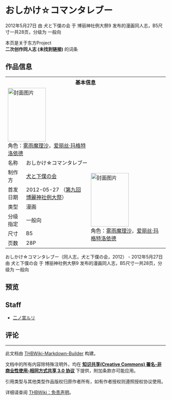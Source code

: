 # おしかけ☆コマンタレブー

<!-- source html: G:\repos\THBWiki-Markdown-Builder\THBWikiMarkdown\Temp\main\5\52\ns0%3A%E3%81%8A%E3%81%97%E3%81%8B%E3%81%91%E2%98%86%E3%82%B3%E3%83%9E%E3%83%B3%E3%82%BF%E3%83%AC%E3%83%96%E3%83%BC.html -->

2012年5月27日 由 犬と下僕の会 于 博丽神社例大祭9 发布的漫画同人志，B5尺寸一共28页，分级为 一般向

本页是关于东方Project  
 **二次创作同人志 (未找到链接)** 的词条
## 作品信息

<table><tbody><tr><th colspan="3">基本信息</th></tr><tr><td class="cover-artwork-mobile" colspan="2"><a href="./文件-おしかけ☆コマンタレブー封面.jpg.md" class="image" title="封面图片"><img alt="封面图片" src="https://upload.thwiki.cc/thumb/0/00/%E3%81%8A%E3%81%97%E3%81%8B%E3%81%91%E2%98%86%E3%82%B3%E3%83%9E%E3%83%B3%E3%82%BF%E3%83%AC%E3%83%96%E3%83%BC%E5%B0%81%E9%9D%A2.jpg/119px-%E3%81%8A%E3%81%97%E3%81%8B%E3%81%91%E2%98%86%E3%82%B3%E3%83%9E%E3%83%B3%E3%82%BF%E3%83%AC%E3%83%96%E3%83%BC%E5%B0%81%E9%9D%A2.jpg" decoding="async" loading="lazy" width="119" height="168" srcset="https://upload.thwiki.cc/thumb/0/00/%E3%81%8A%E3%81%97%E3%81%8B%E3%81%91%E2%98%86%E3%82%B3%E3%83%9E%E3%83%B3%E3%82%BF%E3%83%AC%E3%83%96%E3%83%BC%E5%B0%81%E9%9D%A2.jpg/178px-%E3%81%8A%E3%81%97%E3%81%8B%E3%81%91%E2%98%86%E3%82%B3%E3%83%9E%E3%83%B3%E3%82%BF%E3%83%AC%E3%83%96%E3%83%BC%E5%B0%81%E9%9D%A2.jpg 1.5x, https://upload.thwiki.cc/thumb/0/00/%E3%81%8A%E3%81%97%E3%81%8B%E3%81%91%E2%98%86%E3%82%B3%E3%83%9E%E3%83%B3%E3%82%BF%E3%83%AC%E3%83%96%E3%83%BC%E5%B0%81%E9%9D%A2.jpg/238px-%E3%81%8A%E3%81%97%E3%81%8B%E3%81%91%E2%98%86%E3%82%B3%E3%83%9E%E3%83%B3%E3%82%BF%E3%83%AC%E3%83%96%E3%83%BC%E5%B0%81%E9%9D%A2.jpg 2x" data-file-width="1280" data-file-height="1807"></a><div class="cover-char">角色：<a href="./雾雨魔理沙.md" title="雾雨魔理沙">雾雨魔理沙</a>，<a href="./爱丽丝·玛格特洛依德.md" title="爱丽丝·玛格特洛依德">爱丽丝·玛格特洛依德</a></div></td>
</tr><tr><td class="label">名称</td><td colspan="2"> おしかけ☆コマンタレブー </td></tr><tr><td class="label">制作方</td><td><a href="./犬と下僕の会.md" title="犬と下僕の会">犬と下僕の会</a></td><td class="cover-artwork" rowspan="6" style="min-width:168px;"><a href="./文件-おしかけ☆コマンタレブー封面.jpg.md" class="image" title="封面图片"><img alt="封面图片" src="https://upload.thwiki.cc/thumb/0/00/%E3%81%8A%E3%81%97%E3%81%8B%E3%81%91%E2%98%86%E3%82%B3%E3%83%9E%E3%83%B3%E3%82%BF%E3%83%AC%E3%83%96%E3%83%BC%E5%B0%81%E9%9D%A2.jpg/119px-%E3%81%8A%E3%81%97%E3%81%8B%E3%81%91%E2%98%86%E3%82%B3%E3%83%9E%E3%83%B3%E3%82%BF%E3%83%AC%E3%83%96%E3%83%BC%E5%B0%81%E9%9D%A2.jpg" decoding="async" loading="lazy" width="119" height="168" srcset="https://upload.thwiki.cc/thumb/0/00/%E3%81%8A%E3%81%97%E3%81%8B%E3%81%91%E2%98%86%E3%82%B3%E3%83%9E%E3%83%B3%E3%82%BF%E3%83%AC%E3%83%96%E3%83%BC%E5%B0%81%E9%9D%A2.jpg/178px-%E3%81%8A%E3%81%97%E3%81%8B%E3%81%91%E2%98%86%E3%82%B3%E3%83%9E%E3%83%B3%E3%82%BF%E3%83%AC%E3%83%96%E3%83%BC%E5%B0%81%E9%9D%A2.jpg 1.5x, https://upload.thwiki.cc/thumb/0/00/%E3%81%8A%E3%81%97%E3%81%8B%E3%81%91%E2%98%86%E3%82%B3%E3%83%9E%E3%83%B3%E3%82%BF%E3%83%AC%E3%83%96%E3%83%BC%E5%B0%81%E9%9D%A2.jpg/238px-%E3%81%8A%E3%81%97%E3%81%8B%E3%81%91%E2%98%86%E3%82%B3%E3%83%9E%E3%83%B3%E3%82%BF%E3%83%AC%E3%83%96%E3%83%BC%E5%B0%81%E9%9D%A2.jpg 2x" data-file-width="1280" data-file-height="1807"></a><div class="cover-char">角色：<a href="./雾雨魔理沙.md" title="雾雨魔理沙">雾雨魔理沙</a>，<a href="./爱丽丝·玛格特洛依德.md" title="爱丽丝·玛格特洛依德">爱丽丝·玛格特洛依德</a></div></td>
</tr><tr><td class="label">首发日期</td><td>2012-05-27&#160;（<a href="/展会作品列表?e=%E5%8D%9A%E4%B8%BD%E7%A5%9E%E7%A4%BE%E4%BE%8B%E5%A4%A7%E7%A5%AD%239">第九回 博麗神社例大祭</a>）</td></tr><tr><td class="label">类型</td><td>漫画</td></tr><tr><td class="label">分级指定</td><td>一般向</td></tr><tr><td class="label">尺寸</td><td>B5</td></tr><tr><td class="label">页数</td><td>28P</td></tr></tbody></table>

おしかけ☆コマンタレブー（同人志，犬と下僕の会，2012） - 2012年5月27日 由 犬と下僕の会 于 博丽神社例大祭9 发布的漫画同人志，B5尺寸一共28页，分级为 一般向
## 预览
## Staff
- [二ノ宮ルリ](./二ノ宫ルリ.md)

## 评论




---

此文档由 [THBWiki-Markdown-Builder](https://github.com/Delsin-Yu/THBWiki-Markdown-Builder) 构建。

文档中的所有内容除特殊注明外，均在 [**知识共享(Creative Commons) 署名-非商业性使用-相同方式共享 3.0 协议**](https://creativecommons.org/licenses/by-sa/3.0/deed.zh-hans) 下提供，附加条款亦可能应用。

引用类型与其他类型作品版权归原作者所有，如有作者授权则遵照授权协议使用。

详细请查阅 [THBWiki：免责声明](https://thbwiki.cc/THBWiki:%E5%85%8D%E8%B4%A3%E5%A3%B0%E6%98%8E)。

